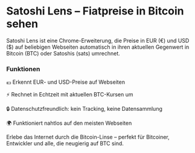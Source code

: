# Satoshi Lens – Fiatpreise in Bitcoin sehen

Satoshi Lens ist eine Chrome-Erweiterung, die Preise in EUR (€) und USD ($) auf beliebigen Webseiten automatisch in ihren aktuellen Gegenwert in Bitcoin (BTC) oder Satoshis (sats) umrechnet.

### Funktionen

💶 Erkennt EUR- und USD-Preise auf Webseiten

⚡ Rechnet in Echtzeit mit aktuellen BTC-Kursen um

🔒 Datenschutzfreundlich: kein Tracking, keine Datensammlung

🌍 Funktioniert nahtlos auf den meisten Webseiten


Erlebe das Internet durch die Bitcoin-Linse – perfekt für Bitcoiner, Entwickler und alle, die neugierig auf BTC sind.
